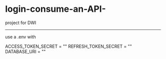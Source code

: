 # login-consume-an-API-
project for DWI

---
use a .env with

ACCESS_TOKEN_SECRET =  ""
REFRESH_TOKEN_SECRET = ""
DATABASE_URI = ""
